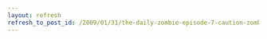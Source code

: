 ```yaml
---
layout: refresh
refresh_to_post_id: /2009/01/31/the-daily-zombie-episode-7-caution-zombies-ahead
---
```

